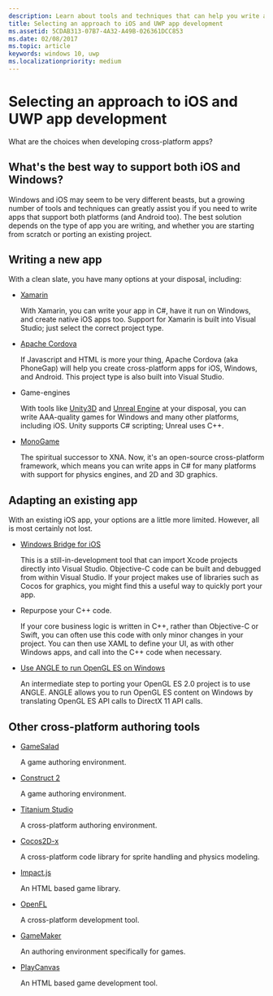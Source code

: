 ```yaml
---
description: Learn about tools and techniques that can help you write apps that support Windows, iOS, and Android.
title: Selecting an approach to iOS and UWP app development
ms.assetid: 5CDAB313-07B7-4A32-A49B-026361DCC853
ms.date: 02/08/2017
ms.topic: article
keywords: windows 10, uwp
ms.localizationpriority: medium
---
```

# Selecting an approach to iOS and UWP app development


What are the choices when developing cross-platform apps?

## What's the best way to support both iOS and Windows?

Windows and iOS may seem to be very different beasts, but a growing number of tools and techniques can greatly assist you if you need to write apps that support both platforms (and Android too). The best solution depends on the type of app you are writing, and whether you are starting from scratch or porting an existing project.

## Writing a new app

With a clean slate, you have many options at your disposal, including:

-   [Xamarin](https://xamarin.com/)

    With Xamarin, you can write your app in C#, have it run on Windows, and create native iOS apps too. Support for Xamarin is built into Visual Studio; just select the correct project type.

-   [Apache Cordova](https://www.microsoft.com/?ref=go)

    If Javascript and HTML is more your thing, Apache Cordova (aka PhoneGap) will help you create cross-platform apps for iOS, Windows, and Android. This project type is also built into Visual Studio.

-   Game-engines

    With tools like [Unity3D](https://www.unity3d.com/) and [Unreal Engine](https://www.unrealengine.com/en-US/) at your disposal, you can write AAA-quality games for Windows and many other platforms, including iOS. Unity supports C# scripting; Unreal uses C++.

-   [MonoGame](http://www.monogame.net/)

    The spiritual successor to XNA. Now, it's an open-source cross-platform framework, which means you can write apps in C# for many platforms with support for physics engines, and 2D and 3D graphics.

## Adapting an existing app

With an existing iOS app, your options are a little more limited. However, all is most certainly not lost.

-   [Windows Bridge for iOS](https://github.com/Microsoft/WinObjC)

    This is a still-in-development tool that can import Xcode projects directly into Visual Studio. Objective-C code can be built and debugged from within Visual Studio. If your project makes use of libraries such as Cocos for graphics, you might find this a useful way to quickly port your app.

-   Repurpose your C++ code.

    If your core business logic is written in C++, rather than Objective-C or Swift, you can often use this code with only minor changes in your project. You can then use XAML to define your UI, as with other Windows apps, and call into the C++ code when necessary.

-   [Use ANGLE to run OpenGL ES on Windows](https://github.com/microsoft/angle/wiki)

    An intermediate step to porting your OpenGL ES 2.0 project is to use ANGLE. ANGLE allows you to run OpenGL ES content on Windows by translating OpenGL ES API calls to DirectX 11 API calls.

## Other cross-platform authoring tools

-   [GameSalad](https://gamesalad.com/)

    A game authoring environment.

-   [Construct 2]( https://www.scirra.com/)

    A game authoring environment.

-   [Titanium Studio](https://www.appcelerator.com/platform/titanium-studio/)

    A cross-platform authoring environment.

-   [Cocos2D-x](https://www.cocos2d-x.org/)

    A cross-platform code library for sprite handling and physics modeling.

-   [Impact.js](https://impactjs.com/)

    An HTML based game library.

-   [OpenFL](https://www.openfl.org/)

    A cross-platform development tool.

-   [GameMaker](https://www.yoyogames.com/gamemaker/studio)

    An authoring environment specifically for games.

-   [PlayCanvas](https://playcanvas.com/)

    An HTML based game development tool.

